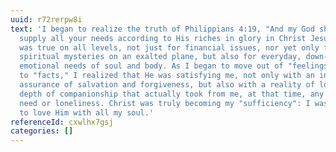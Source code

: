 ```yaml
---
uuid: r72rerpw8i
text: 'I began to realize the truth of Philippians 4:19, "And my God shall
  supply all your needs according to His riches in glory in Christ Jesus." It
  was true on all levels, not just for financial issues, nor yet only for
  spiritual mysteries on an exalted plane, but also for everyday, down-to-earth
  emotional needs of soul and body. As I began to move out of "feelings" and on
  to "facts," I realized that He was satisfying me, not only with an inner
  assurance of salvation and forgiveness, but also with a reality of love and
  depth of companionship that actually took from me, at that time, any sense of
  need or loneliness. Christ was truly becoming my "sufficiency": I was learning
  to love Him with all my soul.'
referenceId: cxwlhx7gsj
categories: []
---
```

